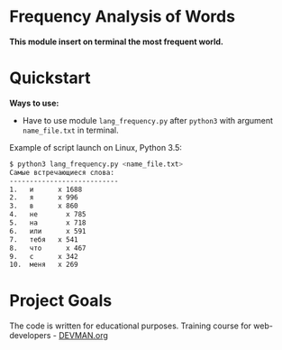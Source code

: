 # Frequency Analysis of Words

**This module insert on terminal the most frequent world.**

# Quickstart
**Ways to use:**
- Have to use  module `lang_frequency.py` after `python3` with argument `name_file.txt` in terminal.

Example of script launch on Linux, Python 3.5:

```bash
$ python3 lang_frequency.py <name_file.txt>
Самые встречающиеся слова:
---------------------------
1.	 и 	    x 1688
2.	 я 	    x 996
3.	 в 	    x 860
4.	 не 	  x 785
5.	 на 	  x 718
6.	 или 	  x 591
7.	 тебя   x 541
8.	 что 	  x 467
9.	 с 	    x 342
10.	 меня   x 269

```

# Project Goals

The code is written for educational purposes. Training course for web-developers - [DEVMAN.org](https://devman.org)
